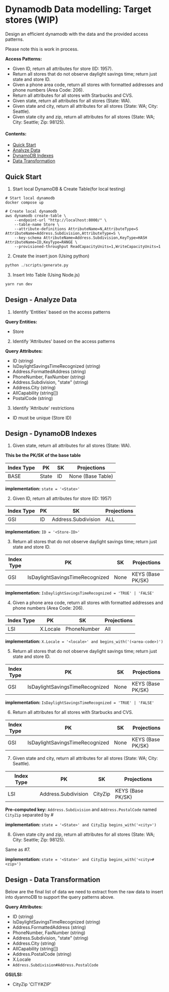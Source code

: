 # Dynamodb Data modelling: Target stores (WIP)

Design an efficient dynamodb with the data and the provided access patterns.

Please note this is work in process.

**Access Patterns:**

- Given ID, return all attributes for store (ID: 1957).
- Return all stores that do not observe daylight savings time; return just state and store ID.
- Given a phone area code, return all stores with formatted addresses and phone numbers (Area Code: 206).
- Return all attributes for all stores with Starbucks and CVS.
- Given state, return all attributes for all stores (State: WA).
- Given state and city, return all attributes for all stores (State: WA; City: Seattle).
- Given state city and zip, return all attributes for all stores (State: WA; City: Seattle; Zip: 98125).

#### Contents:

- [Quick Start](#quick-start)
- [Analyze Data](#design-analyze-data)
- [DynamoDB Indexes](#design-dynamodb-indexes)
- [Data Transformation](#design-data-transformation)

## Quick Start

1. Start local DynamoDB & Create Table(for local testing)  

```
# Start local dynamodb
docker compose up

# Create local dynamodb
aws dynamodb create-table \
    --endpoint-url "http://localhost:8000/" \
    --table-name Store \
    --attribute-definitions AttributeName=N,AttributeType=S AttributeName=Address.Subdivision,AttributeType=S \
    --key-schema AttributeName=Address.Subdivision,KeyType=HASH AttributeName=ID,KeyType=RANGE \
    --provisioned-throughput ReadCapacityUnits=1,WriteCapacityUnits=1
```

2. Create the insert json (Using python)  

```python
python ./scripts/generate.py
```

3. Insert Into Table (Using Node.js)   

```python
yarn run dev
```
## Design - Analyze Data

1. Identify 'Entities' based on the access patterns  

**Query Entities:**
- Store

2. Identify 'Attributes' based on the access patterns

**Query Attributes:**

- ID (string) 
- IsDaylightSavingsTimeRecognized (string) 
- Address.FormattedAddress (string)
- PhoneNumber, FaxNumber (string) 
- Address.Subdivision, "state" (string) 
- Address.City (string) 
- AllCapability (string[])
- PostalCode (string) 

3. Identify 'Attribute' restrictions

- ID must be unique (Store ID)


## Design - DynamoDB Indexes

1. Given state, return all attributes for all stores (State: WA).  

**This be the PK/SK of the base table**

Index Type | PK | SK| Projections |
------------ | -------------| -------------| -------------
| BASE | State | ID | None (Base Table) |

**implementation:** `state = '<State>'`

2. Given ID, return all attributes for store (ID: 1957)

Index Type | PK | SK| Projections |
------------ | -------------| -------------| -------------
| GSI | ID | Address.Subdivision | ALL |

**implementation:** `ID = '<Store-ID>'`

3. Return all stores that do not observe daylight savings time; return just state and store ID.

Index Type | PK | SK| Projections |
------------ | -------------| -------------| -------------
| GSI | IsDaylightSavingsTimeRecognized | None | KEYS (Base PK/SK) |

**implementation:** `IsDaylightSavingsTimeRecognized = 'TRUE' | 'FALSE'`

4. Given a phone area code, return all stores with formatted addresses and phone numbers (Area Code: 206).

Index Type | PK | SK| Projections |
------------ | -------------| -------------| -------------
| LSI | X.Locale | PhoneNumber | All |

**implementation:** `X.Locale = '<locale>' and begins_with('(<area-code>)')`

5. Return all stores that do not observe daylight savings time; return just state and store ID.

Index Type | PK | SK| Projections |
------------ | -------------| -------------| -------------
| GSI | IsDaylightSavingsTimeRecognized | None | KEYS (Base PK/SK) |

**implementation:** `IsDaylightSavingsTimeRecognized = 'TRUE' | 'FALSE'`

6. Return all attributes for all stores with Starbucks and CVS.

Index Type | PK | SK| Projections |
------------ | -------------| -------------| -------------
| GSI | IsDaylightSavingsTimeRecognized | None | KEYS (Base PK/SK) |

7. Given state and city, return all attributes for all stores (State: WA; City: Seattle).

Index Type | PK | SK| Projections |
------------ | -------------| -------------| -------------
| LSI | Address.Subdivision | CityZip | KEYS (Base PK/SK) |

**Pre-computed key:** `Address.Subdivision` and `Address.PostalCode` named `CityZip` separated by #

**implementation:** `state = '<State>' and CityZip begins_with('<city>')`

8. Given state city and zip, return all attributes for all stores (State: WA; City: Seattle; Zip: 98125).

Same as #7.

**implementation:** `state = '<State>' and CityZip begins_with('<city>#<zip>')`

## Design - Data Transformation 

Below are the final list of data we need to extract from the raw data to insert into dyanmoDB to support the query patterns above. 

**Query Attributes:**

- ID (string) 
- IsDaylightSavingsTimeRecognized (string) 
- Address.FormattedAddress (string)
- PhoneNumber, FaxNumber (string) 
- Address.Subdivision, "state" (string) 
- Address.City (string) 
- AllCapability (string[])
- Address.PostalCode (string) 
- X.Locale
- `Address.Subdivision#Address.PostalCode`

**GSI/LSI:**

- CityZip 'CITY#ZIP'
